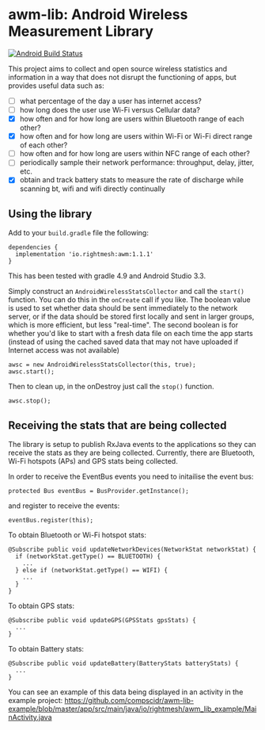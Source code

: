 # awm-lib: Android Wireless Measurement Library
[![Android Build Status](https://travis-ci.com/compscidr/awm-lib.svg?branch=master)](https://travis-ci.com/compscidr/awm-lib?branch=master)

This project aims to collect and open source wireless statistics and information
in a way that does not disrupt the functioning of apps, but provides useful data
such as:

- [ ] what percentage of the day a user has internet access?
- [ ] how long does the user use Wi-Fi versus Cellular data?
- [x] how often and for how long are users within Bluetooth range of each other?
- [x] how often and for how long are users within Wi-Fi or Wi-Fi direct range of each other?
- [ ] how often and for how long are users within NFC range of each other?
- [ ] periodically sample their network performance: throughput, delay, jitter, etc.
- [x] obtain and track battery stats to measure the rate of discharge while scanning bt, wifi and wifi directly continually

## Using the library
Add to your `build.gradle` file the following:
```
dependencies {
  implementation 'io.rightmesh:awm:1.1.1'
}
```
This has been tested with gradle 4.9 and Android Studio 3.3.


Simply construct an `AndroidWirelessStatsCollector` and call the `start()`
function. You can do this in the `onCreate` call if you like. The boolean value
is used to set whether data should be sent immediately to the network server, or
if the data should be stored first locally and sent in larger groups, which is
more efficient, but less "real-time". The second boolean is for whether you'd
like to start with a fresh data file on each time the app starts (instead of
using the cached saved data that may not have uploaded if Internet access was
not available)

```
awsc = new AndroidWirelessStatsCollector(this, true);
awsc.start();
```

Then to clean up, in the onDestroy just call the `stop()` function.
```
awsc.stop();
```

## Receiving the stats that are being collected
The library is setup to publish RxJava events to the applications so they can
receive the stats as they are being collected. Currently, there are Bluetooth,
Wi-Fi hotspots (APs) and GPS stats being collected.

In order to receive the EventBus events you need to initailise the event bus:
```
protected Bus eventBus = BusProvider.getInstance();
```

and register to receive the events:
```
eventBus.register(this);
```

To obtain Bluetooth or Wi-Fi hotspot stats:
```
@Subscribe public void updateNetworkDevices(NetworkStat networkStat) {
  if (networkStat.getType() == BLUETOOTH) {
    ...
  } else if (networkStat.getType() == WIFI) {
    ...
  }
}
```

To obtain GPS stats:
```
@Subscribe public void updateGPS(GPSStats gpsStats) {
  ...
}
```

To obtain Battery stats:
```
@Subscribe public void updateBattery(BatteryStats batteryStats) {
  ...
}
```

You can see an example of this data being displayed in an activity in the example project:
https://github.com/compscidr/awm-lib-example/blob/master/app/src/main/java/io/rightmesh/awm_lib_example/MainActivity.java
